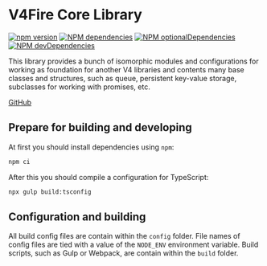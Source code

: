 V4Fire Core Library
===================

[![npm version](https://badge.fury.io/js/%40v4fire%2Fcore.svg)](https://badge.fury.io/js/%40v4fire%2Fcore)
[![NPM dependencies](http://img.shields.io/david/v4fire/core.svg?style=flat)](https://david-dm.org/v4fire/core)
[![NPM optionalDependencies](http://img.shields.io/david/optional/v4fire/core.svg?style=flat)](https://david-dm.org/v4fire/core?type=optional)
[![NPM devDependencies](http://img.shields.io/david/dev/v4fire/core.svg?style=flat)](https://david-dm.org/v4fire/core?type=dev)

This library provides a bunch of isomorphic modules and configurations for working as foundation for another V4 libraries and contents many base classes and structures, such as queue, persistent key-value storage, subclasses for working with promises, etc.

[GitHub](https://github.com/V4Fire/Core)

## Prepare for building and developing

At first you should install dependencies using `npm`:

```bash
npm ci
```

After this you should compile a configuration for TypeScript:

```bash
npx gulp build:tsconfig
```

## Configuration and building

All build config files are contain within the `config` folder. File names of config files are tied with a value of the `NODE_ENV` environment variable.
Build scripts, such as Gulp or Webpack, are contain within the `build` folder.
